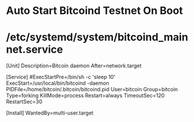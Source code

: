 # Auto Start Bitcoind Testnet On Boot
# /etc/systemd/system/bitcoind_mainnet.service

[Unit]
Description=Bitcoin daemon
After=network.target

[Service]
#ExecStartPre=/bin/sh -c 'sleep 10'
ExecStart=/usr/local/bin/bitcoind -daemon
PIDFile=/home/bitcoin/.bitcoin/bitcoind.pid
User=bitcoin
Group=bitcoin
Type=forking
KillMode=process
Restart=always
TimeoutSec=120
RestartSec=30

[Install]
WantedBy=multi-user.target
